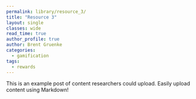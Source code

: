 ```yaml
---
permalink: library/resource_3/
title: "Resource 3"
layout: single
classes: wide
read_time: true
author_profile: true
author: Brent Gruenke
categories:
  - gamification
tags:
  - rewards
---
```


<p>This is an example post of content researchers could upload.
Easily upload content using Markdown!</p>
